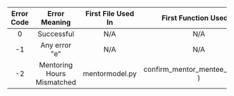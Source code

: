 | Error Code | Error Meaning | First File Used In | First Function Used In | 
| :---:         |     :---:      |          :---: | :---: |
| 0 | Successful | N/A | N/A |
| -1 | Any error "e" | N/A | N/A |
| -2 | Mentoring Hours Mismatched | mentormodel.py | confirm_mentor_mentee_logging( )|
